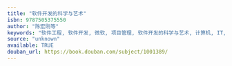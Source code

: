 ```yaml
---
title: "软件开发的科学与艺术"
isbn: 9787505375550
author: "陈宏刚等"
keywords: "软件工程, 软件开发, 微软, 项目管理, 软件开发的科学与艺术, 计算机, IT, 图书"
source: "unknown"
available: TRUE
douban_url: https://book.douban.com/subject/1001389/
---
```

